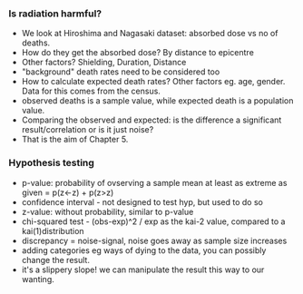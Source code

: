 ### Is radiation harmful?
- We look at Hiroshima and Nagasaki dataset: absorbed dose vs no of deaths.
- How do they get the absorbed dose? By distance to epicentre
- Other factors? Shielding, Duration, Distance
- "background" death rates need to be considered too
- How to calculate expected death rates? Other factors eg. age, gender. Data for this comes from the census.
- observed deaths is a sample value, while expected death is a population value.
- Comparing the observed and expected: is the difference a significant result/correlation or is it just noise?
- That is the aim of Chapter 5.

### Hypothesis testing
- p-value: probability of ovserving a sample mean at least as extreme as given = p(z<-z) + p(z>z)
- confidence interval - not designed to test hyp, but used to do so
- z-value: without probability, similar to p-value
- chi-squared test - (obs-exp)^2 / exp as the kai-2 value, compared to a kai(1)distribution
- discrepancy = noise-signal, noise goes away as sample size increases
- adding categories eg ways of dying to the data, you can possibly change the result.
- it's a slippery slope! we can manipulate the result this way to our wanting.


